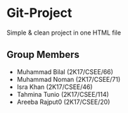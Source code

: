 # Git-Project

Simple & clean project in one HTML file

## Group Members
 - Muhammad Bilal (2K17/CSEE/66)
 - Muhammad Noman (2K17/CSEE/71)
 - Isra Khan (2K17/CSEE/46)
 - Tahmina Tunio (2K17/CSEE/114)
 - Areeba Rajput0 (2K17/CSEE/20)
